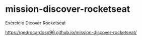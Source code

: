 # mission-discover-rocketseat

Exercício Dicover Rocketseat

https://pedrocardoso96.github.io/mission-discover-rocketseat/
